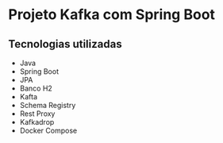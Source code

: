 # Projeto Kafka com Spring Boot

## Tecnologias utilizadas

- Java
- Spring Boot
- JPA
- Banco H2
- Kafta
- Schema Registry
- Rest Proxy
- Kafkadrop
- Docker Compose
